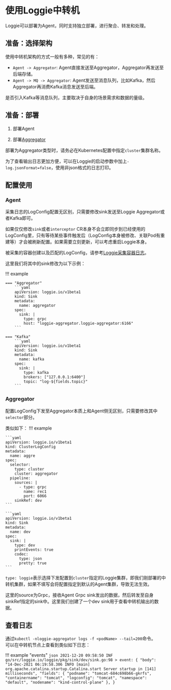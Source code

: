 # 使用Loggie中转机

Loggie可以部署为Agent，同时支持独立部署，进行聚合、转发和处理。  

## 准备：选择架构
使用中转机架构的方式一般有多种，常见的有：

- `Agent -> Aggregator`: Agent直接发送至Aggregator，Aggregator再发送至后端存储。  
- `Agent -> MQ -> Aggregator`: Agent发送至消息队列，比如Kafka，然后Aggregator再消费Kafka消息发送至后端。  

是否引入Kafka等消息队列，主要取决于自身的场景需求和数据的量级。  

## 准备：部署

1. 部署Agent

2. 部署[Aggregator](../../getting-started/install/kubernetes.md#loggie-aggregator)

部署为Aggregator类型时，请务必在Kubernetes配置中指定`cluster`集群名称。  

为了查看输出日志更加方便，可以在Loggie的启动参数中加上`-log.jsonFormat=false`，使用非json格式的日志打印。  

## 配置使用

### Agent

采集日志的LogConfig配置无区别，只需要修改sink发送至Loggie Aggregator或者Kafka即可。  

如果仅仅修改`sink`或者`interceptor` CR本身不会立即同步到已经使用的LogConfig里，只有等待某些事件触发后（LogConfig本身被修改、关联Pod有重建等）才会被刷新配置。如果需要立刻更新，可以考虑重启Loggie本身。  

被采集的容器创建以及匹配的LogConfig，请参考[Loggie采集容器日志](../use-in-kubernetes/collect-container-logs.md)。

这里我们将其中的sink修改为以下示例：  

!!! example
    
    === "Aggregator"
        ```yaml
        apiVersion: loggie.io/v1beta1
        kind: Sink
        metadata:
          name: aggregator
        spec:
          sink: |
            type: grpc
            host: "loggie-aggregator.loggie-aggregator:6166"
        ```

    === "Kafka"
        ```yaml
        apiVersion: loggie.io/v1beta1
        kind: Sink
        metadata:
          name: kafka
        spec:
          sink: |
            type: kafka
            brokers: ["127.0.0.1:6400"]
            topic: "log-${fields.topic}"
        ```

### Aggregator

配置LogConfig下发至Aggregator本质上和Agent侧无区别，只需要修改其中`selector`部分。  

类似如下：
!!! example
    
    ```yaml
    apiVersion: loggie.io/v1beta1
    kind: ClusterLogConfig
    metadata:
      name: aggre
    spec:
      selector:
        type: cluster
        cluster: aggregator
      pipeline:
        sources: |
          - type: grpc
            name: rec1
            port: 6066
        sinkRef: dev
    ```

    ```yaml
    apiVersion: loggie.io/v1beta1
    kind: Sink
    metadata:
      name: dev
    spec:
      sink: |
        type: dev
        printEvents: true
        codec:
          type: json
          pretty: true
    ```

`type: loggie`表示选择下发配置到`cluster`指定的Loggie集群，即我们刚部署的中转机集群，如果不填写会将配置指定到默认的Agent集群，导致无法生效。  

这里的source为Grpc，接收Agent Grpc sink发出的数据，然后转发至自身sinkRef指定的sink中。这里我们创建了一个dev sink用于查看中转机输出的数据。  

## 查看日志

通过`kubectl -nloggie-aggregator logs -f <podName> --tail=200`命令。  
可以在中转机节点上查看到类似如下日志：

!!! example "events"
    ```json
    2021-12-20 09:58:50 INF go/src/loggie.io/loggie/pkg/sink/dev/sink.go:98 > event: {
        "body": "14-Dec-2021 06:19:58.306 INFO [main] org.apache.catalina.startup.Catalina.start Server startup in [141] milliseconds",
        "fields": {
            "podname": "tomcat-684c698b66-gkrfs",
            "containername": "tomcat",
            "logconfig": "tomcat",
            "namespace": "default",
            "nodename": "kind-control-plane"
        },
    }
    ```
